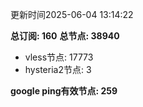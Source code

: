 更新时间2025-06-04 13:14:22

**总订阅: 160**
**总节点: 38940**
- vless节点: 17773
- hysteria2节点: 3

**google ping有效节点: 259**
